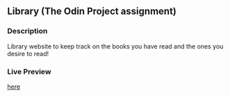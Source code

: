 ## Library (The Odin Project assignment)

### Description
Library website to keep track on the books you have read and the ones you desire to read!

### Live Preview
[here](https://bisuketto0.github.io/Library/)